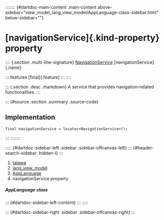 :::::::: {#dartdoc-main-content .main-content above-sidebar="view_model_lang_view_model/AppLanguage-class-sidebar.html" below-sidebar=""}
<div>

# [navigationService]{.kind-property} property

</div>

:::: {.section .multi-line-signature}
[NavigationService](../../services_navigation_service/NavigationService-class.html)
[navigationService]{.name}

::: features
[final]{.feature}
:::
::::

::: {.section .desc .markdown}
A service that provides navigation-related functionalities.
:::

::: {#source .section .summary .source-code}
## Implementation

``` language-dart
final navigationService = locator<NavigationService>();
```
:::
::::::::

::::: {#dartdoc-sidebar-left .sidebar .sidebar-offcanvas-left}
::: {#header-search-sidebar .hidden-l}
:::

1.  [talawa](../../index.html)
2.  [lang_view_model](../../view_model_lang_view_model/)
3.  [AppLanguage](../../view_model_lang_view_model/AppLanguage-class.html)
4.  navigationService property

##### AppLanguage class

::: {#dartdoc-sidebar-left-content}
:::
:::::

::: {#dartdoc-sidebar-right .sidebar .sidebar-offcanvas-right}
:::

